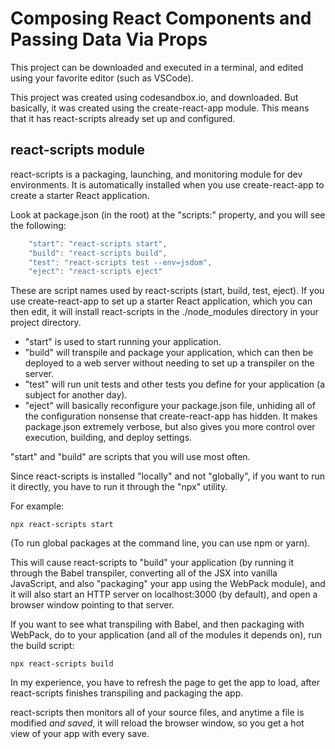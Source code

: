 # Composing React Components and Passing Data Via Props

This project can be downloaded and executed in a terminal, and edited using your favorite editor (such as VSCode).

This project was created using codesandbox.io, and downloaded. But basically, it was created using the create-react-app module. This means that it has react-scripts already set up and configured.

## react-scripts module

react-scripts is a packaging, launching, and monitoring module for dev environments. It is automatically installed when you use create-react-app to create a starter React application.

Look at package.json (in the root) at the "scripts:" property, and you will see the following:

```js
    "start": "react-scripts start",
    "build": "react-scripts build",
    "test": "react-scripts test --env=jsdom",
    "eject": "react-scripts eject"
```

These are script names used by react-scripts (start, build, test, eject). If you use create-react-app to set up a starter React application, which you can then edit, it will install react-scripts in the ./node_modules directory in your project directory.

  - "start" is used to start running your application.
  - "build" will transpile and package your application, which can then be deployed to a web server without needing to set up a transpiler on the server.
  - "test" will run unit tests and other tests you define for your application (a subject for another day).
  - "eject" will basically reconfigure your package.json file, unhiding all of the configuration nonsense that create-react-app has hidden. It makes package.json extremely verbose, but also gives you more control over execution, building, and deploy settings.
  
"start" and "build" are scripts that you will use most often.

Since react-scripts is installed "locally" and not "globally", if you want to run it directly, you have to run it through the "npx" utility.

For example:

    npx react-scripts start
    
(To run global packages at the command line, you can use npm or yarn).
    
This will cause react-scripts to "build" your application (by running it through the Babel transpiler, converting all of the JSX into vanilla JavaScript, and also "packaging" your app using the WebPack module), and it will also start an HTTP server on localhost:3000 (by default), and open a browser window pointing to that server.

If you want to see what transpiling with Babel, and then packaging with WebPack, do to your application (and all of the modules it depends on), run the build script:

    npx react-scripts build

In my experience, you have to refresh the page to get the app to load, after react-scripts finishes transpiling and packaging the app.

react-scripts then monitors all of your source files, and anytime a file is modified *and saved*, it will reload the browser window, so you get a hot view of your app with every save.
